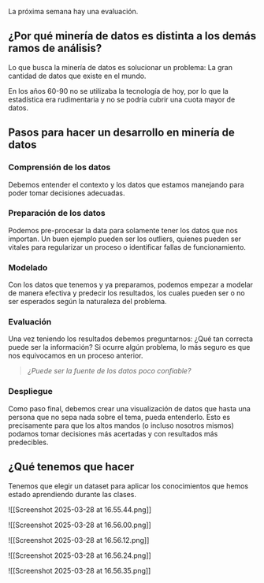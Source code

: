 La próxima semana hay una evaluación.

## ¿Por qué minería de datos es distinta a los demás ramos de análisis?
Lo que busca la minería de datos es solucionar un problema: La gran cantidad de datos que existe en el mundo. 

En los años 60-90 no se utilizaba la tecnología de hoy, por lo que la estadística era rudimentaria y no se podría cubrir una cuota mayor de datos.

## Pasos para hacer un desarrollo en minería de datos

### Comprensión de los datos
Debemos entender el contexto y los datos que estamos manejando para poder tomar decisiones adecuadas.

### Preparación de los datos
Podemos pre-procesar la data para solamente tener los datos que nos importan. Un buen ejemplo pueden ser los outliers, quienes pueden ser vitales para regularizar un proceso o identificar fallas de funcionamiento.

### Modelado
Con los datos que tenemos y ya preparamos, podemos empezar a modelar de manera efectiva y predecir los resultados, los cuales pueden ser o no ser esperados según la naturaleza del problema.

### Evaluación
Una vez teniendo los resultados debemos preguntarnos: ¿Qué tan correcta puede ser la información? Si ocurre algún problema, lo más seguro es que nos equivocamos en un proceso anterior.

> *¿Puede ser la fuente de los datos poco confiable?*

### Despliegue
Como paso final, debemos crear una visualización de datos que hasta una persona que no sepa nada sobre el tema, pueda entenderlo. Esto es precisamente para que los altos mandos (o incluso nosotros mismos) podamos tomar decisiones más acertadas y con resultados más predecibles.


## ¿Qué tenemos que hacer
Tenemos que elegir un dataset para aplicar los conocimientos que hemos estado aprendiendo durante las clases.

![[Screenshot 2025-03-28 at 16.55.44.png]]

![[Screenshot 2025-03-28 at 16.56.00.png]]

![[Screenshot 2025-03-28 at 16.56.12.png]]

![[Screenshot 2025-03-28 at 16.56.24.png]]

![[Screenshot 2025-03-28 at 16.56.35.png]]